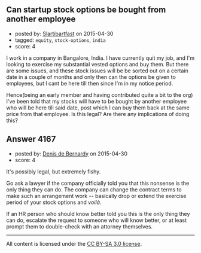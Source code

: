## Can startup stock options be bought from another employee

- posted by: [Slartibartfast](https://stackexchange.com/users/1085543/slartibartfast) on 2015-04-30
- tagged: `equity`, `stock-options`, `india`
- score: 4

I work in a company in Bangalore, India. I have currently quit my job, and I'm looking to exercise my substantial vested options and buy them. But there are some issues,  and these stock issues will be be sorted out on a certain date in a couple of months and only then can the options be given to employees, but I cant be here till then since I'm in my notice period. 

Hence(being an early member and having contributed quite a bit to the org) I've been told that my stocks will have to be bought by another employee who will be here till said date, post which I can buy them back at the same price from that employee. Is this legal? Are there any implications of doing this? 


## Answer 4167

- posted by: [Denis de Bernardy](https://stackexchange.com/users/182468/denis-de-bernardy) on 2015-04-30
- score: 4

It's possibly legal, but extremely fishy.

Go ask a lawyer if the company officially told you that this nonsense is the only thing they can do. The company can change the contract terms to make such an arrangement work -- basically drop or extend the exercise period of your stock options and *voilà*.

If an HR person who should know better told you this is the only thing they can do, escalate the request to someone who will know better, or at least prompt them to double-check with an attorney themselves.



---

All content is licensed under the [CC BY-SA 3.0 license](https://creativecommons.org/licenses/by-sa/3.0/).
